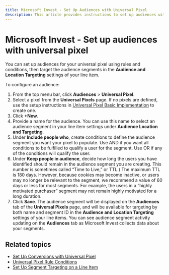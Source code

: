 ```yaml
---
title: Microsoft Invest - Set Up Audiences with Universal Pixel
description: This article provides instructions to set up audiences with universal pixel by using rules and conditions. You can then target the audience segments of your line item.
---
```


# Microsoft Invest - Set up audiences with universal pixel

You can set up audiences for your universal pixel using rules and conditions, then target the audience segments in the **Audience and Location Targeting** settings of your line item.

To configure an audience:

1. From the top menu bar, click **Audiences** > **Universal Pixel**.
1. Select a pixel from the **Universal Pixels** page.
   If no pixels are defined, use the setup instructions in [Universal Pixel Basic Implementation](./universal-pixel-basic-implementation.md) to create one.
1. Click **+New**.
1. Provide a name for the audience. You can use this name to select an audience segment in your line item settings under **Audience Location and Targeting**.
1. Under **Include people who**, create conditions to define the audience segment you want your pixel to populate. Use AND if you want all conditions to be fulfilled to qualify a user for the segment. Use OR if any of the conditions will qualify the user.
1. Under **Keep people in audience**, decide how long the users you have identified should remain in the audience segment you are creating. This number is sometimes called “Time to Live,” or TTL.) The maximum TTL is 180 days. However, because cookies may become inactive, or users may no longer be relevant to the segment, we recommend a value of 60 days or less for most segments. For example, the users in a “highly motivated purchaser” segment may not remain highly motivated for a long duration.
1. Click **Save**.
   The audience segment will be displayed on the **Audiences** tab of the **Universal Pixels** page, and will be available for targeting by both name and segment ID in the **Audience and Location Targeting** settings of your line items. You can see audience segment activity updating on the **Audiences** tab as Microsoft Invest collects data about your segments.

## Related topics

- [Set Up Conversions with Universal Pixel](./set-up-conversions-with-universal-pixel.md)
- [Universal Pixel Rule Conditions](./universal-pixel-rule-conditions.md)
- [Set Up Segment Targeting on a Line Item](./set-up-segment-targeting-on-a-line-item.md)
